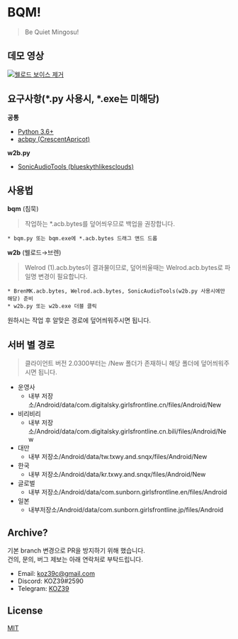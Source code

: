 # BQM!
> Be Quiet Mingosu!

## 데모 영상
[![웰로드 보이스 제거](https://img.youtube.com/vi/5yHY8cjzmKw/0.jpg)](https://www.youtube.com/watch?v=5yHY8cjzmKw)

## 요구사항(*.py 사용시, *.exe는 미해당)
**공통**
* [Python 3.6+](https://www.python.org/)
* [acbpy (CrescentApricot)](https://github.com/CrescentApricot/acbpy)

**w2b.py**
* [SonicAudioTools (blueskythlikesclouds)](https://github.com/blueskythlikesclouds/SonicAudioTools)

## 사용법
**bqm** (침묵)
> 작업하는 *.acb.bytes를 덮어씌우므로 백업을 권장합니다.
```
* bqm.py 또는 bqm.exe에 *.acb.bytes 드래그 앤드 드롭
```
**w2b** (웰로드→브렌)
> Welrod (1).acb.bytes이 결과물이므로, 덮어씌울때는 Welrod.acb.bytes로 파일명 변경이 필요합니다.
```
* BrenMK.acb.bytes, Welrod.acb.bytes, SonicAudioTools(w2b.py 사용시에만 해당) 준비
* w2b.py 또는 w2b.exe 더블 클릭
```

원하시는 작업 후 알맞은 경로에 덮어씌워주시면 됩니다.

## 서버 별 경로
> 클라이언트 버전 2.0300부터는 /New 폴더가 존재하니 해당 폴더에 덮어씌워주시면 됩니다.
* 운영사
	* 내부 저장소/Android/data/com.digitalsky.girlsfrontline.cn/files/Android/New
* 비리비리
	* 내부 저장소/Android/data/com.digitalsky.girlsfrontline.cn.bili/files/Android/New
* 대만
	* 내부 저장소/Android/data/tw.txwy.and.snqx/files/Android/New
* 한국
	* 내부 저장소/Android/data/kr.txwy.and.snqx/files/Android/New
* 글로벌
	* 내부 저장소/Android/data/com.sunborn.girlsfrontline.en/files/Android
* 일본
	* 내부저장소/Android/data/com.sunborn.girlsfrontline.jp/files/Android

## Archive?
기본 branch 변경으로 PR을 방지하기 위해 했습니다.  
건의, 문의, 버그 제보는 아래 연락처로 부탁드립니다.
* Email: [koz39c@gmail.com](mailto:koz39c@gmail.com)
* Discord: KOZ39#2590
* Telegram: [KOZ39](https://t.me/koz39)

## License
[MIT](https://github.com/KOZ39/BQM-/blob/master/LICENSE)